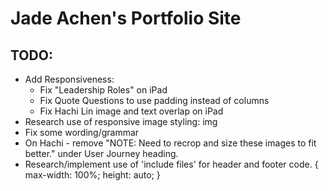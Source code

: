 # Jade Achen's Portfolio Site
## TODO:
- Add Responsiveness: 
  - Fix "Leadership Roles" on iPad
  - Fix Quote Questions to use padding instead of columns
  - Fix Hachi Lin image and text overlap on iPad
- Research use of responsive image styling: img
- Fix some wording/grammar
- On Hachi - remove "NOTE: Need to recrop and size these images to fit better." under User Journey heading.
- Research/implement use of 'include files' for header and footer code.
{
  max-width: 100%;
  height: auto;
}

